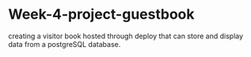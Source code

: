 # Week-4-project-guestbook
creating a visitor book hosted through deploy that can store and display data from a postgreSQL database.
